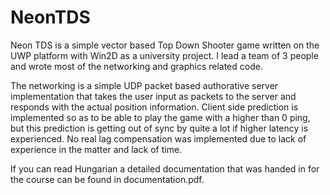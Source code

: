 # NeonTDS

Neon TDS is a simple vector based Top Down Shooter game written on the UWP platform with Win2D as a university project.
I lead a team of 3 people and wrote most of the networking and graphics related code.

The networking is a simple UDP packet based authorative server implementation that takes the user input as packets to the server and responds with the actual position information.
Client side prediction is implemented so as to be able to play the game with a higher than 0 ping, but this prediction is getting out of sync by quite a lot if higher latency is experienced.
No real lag compensation was implemented due to lack of experience in the matter and lack of time.

If you can read Hungarian a detailed documentation that was handed in for the course can be found in documentation.pdf.

